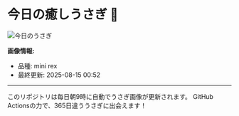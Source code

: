 # 今日の癒しうさぎ 🐰

![今日のうさぎ](https://firebasestorage.googleapis.com/v0/b/rabbitdb-9370d.appspot.com/o/rabbits%2F2a64f4df?alt=media&token=9d7ba895-4966-4e7e-8bc2-408a39375db3)

**画像情報:**
- 品種: mini rex
- 最終更新: 2025-08-15 00:52

---

このリポジトリは毎日朝9時に自動でうさぎ画像が更新されます。
GitHub Actionsの力で、365日違ううさぎに出会えます！
